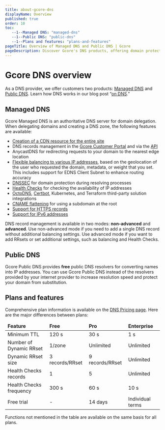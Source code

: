 ```yaml
---
title: about-gcore-dns
displayName: Overview
published: true
order: 10
toc:
   --1--Managed DNS: "managed-dns"
   --1--Public DNS: "public-dns"
   --1--Plans and features: "plans-and-features"
pageTitle: Overview of Managed DNS and Public DNS | Gcore
pageDescription: Discover Gcore's DNS products, offering domain protection, flexible balancing, and increased resolution speed.
---
```

# Gcore DNS overview

As a DNS provider, we offer customers two products: <a href="https://gcore.com/dns" target="_blank">Managed DNS</a> and <a href="https://gcore.com/public-dns" target="_blank">Public DNS</a>. Learn how DNS works in our blog post “<a href="https://gcore.com/learning/what-is-dns-how-does-it-work/" target="_blank">on DNS</a>.”

## Managed DNS

Gcore Managed DNS is an authoritative DNS server for domain delegation. When delegating domains and creating a DNS zone, the following features are available:

- <a href="https://gcore.com/docs/cdn/getting-started/create-a-cdn-resource/create-a-cdn-resource-for-the-entire-site" target="_blank">Creation of a CDN resource for the entire site</a>
- DNS records management in the <a href="https://dns.gcore.com/zones" target="_blank">Gcore Customer Portal</a> and via the <a href="https://api.gcore.com/docs/dns" target="_blank">API</a>
- AnycastDNS for redirecting requests to your domain to the nearest edge location
- <a href="https://gcore.com/docs/dns/dns-records/configure-weight-balancing-and-geobalancing" target="_blank">Flexible balancing to various IP addresses</a>, based on the geolocation of the user who requested the domain, metadata, or weight that you set. This includes support for EDNS Client Subnet to enhance routing accuracy
- <a href="https://gcore.com/docs/dns/getting-started-with-dnssec" target="_blank">DNSSEC</a> for domain protection during resolving processes
- <a href="https://gcore.com/docs/dns/dns-failover/configure-and-use-dns-failover" target="_blank">Health Checks</a> for checking the availability of IP addresses
- <a href="https://gcore.com/docs/dns/dns-plugins/use-gcore-dns-as-a-secondary-dns-with-octodns" target="_blank">OctoDNS</a>, <a href="https://gcore.com/docs/dns/dns-plugins/get-a-let-s-encrypt-certificate-with-certbot" target="_blank">Certbot</a>, Kubernetes, and Terraform third-party solution integrations
- <a href="https://gcore.com/docs/dns/dns-records/specify-cname-at-root" target="_blank">CNAME flattening</a> for using a subdomain at the root
- <a href="https://gcore.com/docs/dns/dns-records/what-is-an-https-record-and-how-is-it-configured" target="_blank">Support for HTTPS records</a>
- <a href="https://gcore.com/docs/dns/dns-records/supported-dns-record-types#aaaa-record" target="_blank">Support for IPv6 addresses</a>

DNS record management is available in two modes: **non-advanced** and **advanced**. Use non-advanced mode if you need to add a single DNS record without additional balancing settings. Use advanced mode if you want to add RRsets or set additional settings, such as balancing and Health Checks.

## Public DNS 

Gcore Public DNS provides **free** public DNS resolvers for converting names into IP addresses. You can use Gcore Public DNS instead of the resolvers provided by your internet provider to increase resolution speed and protect your domain from substitution.

## Plans and features 

Comprehensive plan information is available on the <a href="https://gcore.com/pricing/edge-network#dns" target="_blank">DNS Pricing page</a>. Here are the major differences between plans:

<table>
<thead>
<td><b>Feature</b></td>
<td><b>Free</b></td>
<td><b>Pro</b></td>
<td><b>Enterprise</b></td>
</thead>
<tbody>
<tr>
<td style="text-align: left">Minimum TTL</td>
<td style="text-align: left">120 s</td>
<td style="text-align: left">30 s</td>
<td style="text-align: left">1 s</td>
</tr>
<tr>
<td style="text-align: left">Number of Dynamic RRset</td>
<td style="text-align: left">1/zone</td>
<td style="text-align: left">Unlimited</td>
<td style="text-align: left">Unlimited</td>
</tr>
<tr>
<td style="text-align: left">Dynamic RRset size</td>
<td style="text-align: left">3 records/RRset</td>
<td style="text-align: left">9 records/RRset</td>
<td style="text-align: left">Unlimited</td>
</tr>
<tr>
<td style="text-align: left">Health Checks records</td>
<td style="text-align: left">1</td>
<td style="text-align: left">5</td>
<td style="text-align: left">Unlimited</td>
</tr>
<tr>
<td style="text-align: left">Health Checks frequency</td>
<td style="text-align: left">300 s</td>
<td style="text-align: left">60 s</td>
<td style="text-align: left">10 s</td>
</tr>
<tr>
<td style="text-align: left">Free trial</td>
<td style="text-align: left">-</td>
<td style="text-align: left">14 days</td>
<td style="text-align: left">Individual terms</td>
</tr>
</tbody>
</table>

Functions not mentioned in the table are available on the same basis for all plans.
